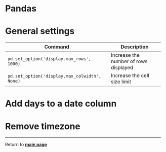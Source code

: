 # Pandas

# General settings

| Command | Description |
| ------- | ----------- |
| `pd.set_option('display.max_rows', 1000)`     | Increase the number of rows displayed |
| `pd.set_option('display.max_colwidth', None)` | Increase the cell size limit |

# Add days to a date column

# Remove timezone



***

Return to **[main page](../README.md)** 
